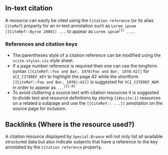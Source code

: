 ## In-text citation

A resource can easily be cited using the `Citation reference` (or its alias `CiteRef`)
property for an in-text annotation such as `Lorem ipsum [[CiteRef::Byrne 2008]] ...` to appear as
`Lorem ipsum`<sup>`[1]`</sup>` ...`.

### References and citation keys

- The parentheses style of a citation reference can be modified using the `scite.styles.css`
  style sheet.
- If a page number reference is required then one can use the longform syntax
  `[[CiteRef::Foo and Bar, 1970|Foo and Bar, 1970:42]]` for `SCI_CITEREF_KEY` to highlight
  the page 42 while the shortform `[[CiteRef::Foo and Bar, 1970|:42]]` is suggested for
  `SCI_CITEREF_NUM` in order to appear as `...`<sup>`[1]:42`</sup>
- To avoid cluttering a source text with citation resources it is suggested to divide
  text and resource definitions by storing `{{#scite:}}` resources on a related a subpage
  and use the `[[CiteRef:: ...]]` annotation on the source page for inclusion.

## Backlinks (Where is the resource used?)

A citation resource displayed by `Special:Browse` will not only list all available
structured data but also indicate subjects that have a reference to the key annotated
by the `Citation reference` property.